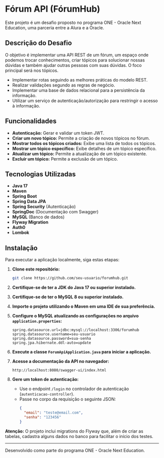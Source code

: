 # Fórum API (FórumHub)

Este projeto é um desafio proposto no programa ONE - Oracle Next Education, uma parceria entre a Alura e a Oracle.

## Descrição do Desafio

O objetivo é implementar uma API REST de um fórum, um espaço onde podemos trocar conhecimentos, criar tópicos para solucionar nossas dúvidas e também ajudar outras pessoas com suas dúvidas. O foco principal será nos tópicos.

- Implementar rotas seguindo as melhores práticas do modelo REST.
- Realizar validações segundo as regras de negócio.
- Implementar uma base de dados relacional para a persistência da informação.
- Utilizar um serviço de autenticação/autorização para restringir o acesso à informação.

## Funcionalidades

- **Autenticação:** Gerar e validar um token JWT.
- **Criar um novo tópico:** Permite a criação de novos tópicos no fórum.
- **Mostrar todos os tópicos criados:** Exibe uma lista de todos os tópicos.
- **Mostrar um tópico específico:** Exibe detalhes de um tópico específico.
- **Atualizar um tópico:** Permite a atualização de um tópico existente.
- **Excluir um tópico:** Permite a exclusão de um tópico.

## Tecnologias Utilizadas

- **Java 17**
- **Maven**
- **Spring Boot**
- **Spring Data JPA**
- **Spring Security** (Autenticação)
- **SpringDoc** (Documentação com Swagger)
- **MySQL** (Banco de dados)
- **Flyway Migration**
- **Auth0**
- **Lombok**

## Instalação

Para executar a aplicação localmente, siga estas etapas:

1. **Clone este repositório:**
    ```bash
    git clone https://github.com/seu-usuario/forumhub.git
    ```

2. **Certifique-se de ter a JDK do Java 17 ou superior instalado.**

3. **Certifique-se de ter o MySQL 8 ou superior instalado.**

4. **Importe o projeto utilizando o Maven em uma IDE de sua preferência.**

5. **Configure o MySQL atualizando as configurações no arquivo `application.properties`:**
    ```properties
    spring.datasource.url=jdbc:mysql://localhost:3306/forumhub
    spring.datasource.username=seu-usuario
    spring.datasource.password=sua-senha
    spring.jpa.hibernate.ddl-auto=update
    ```

6. **Execute a classe `ForumApiApplication.java` para iniciar a aplicação.**

7. **Acesse a documentação da API no navegador:**
    ```url
    http://localhost:8080/swagger-ui/index.html
    ```

8. **Gere um token de autenticação:**
    - Use o endpoint `/login` no controlador de autenticação (`autenticacao-controller`).
    - Passe no corpo da requisição o seguinte JSON:
      ```json
      {
        "email": "teste@email.com",
        "senha": "123456"
      }
      ```

**Atenção:** O projeto inclui migrations do Flyway que, além de criar as tabelas, cadastra alguns dados no banco para facilitar o início dos testes.

---

Desenvolvido como parte do programa ONE - Oracle Next Education.
